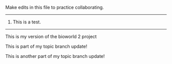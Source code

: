 Make edits in this file to practice collaborating.

---

1.  This is a test.

---

This is my version of the bioworld 2 project

This is part of my topic branch update!

This is another part of my topic branch update!